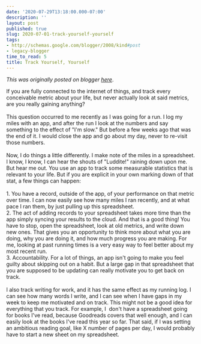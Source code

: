 ```yaml
---
date: '2020-07-29T13:18:00.000-07:00'
description: ''
layout: post
published: true
slug: 2020-07-01-track-yourself-yourself
tags:
- http://schemas.google.com/blogger/2008/kind#post
- legacy-blogger
time_to_read: 5
title: Track Yourself, Yourself
---
```


*This was originally posted on blogger [here](https://thedadphd.blogspot.com/2020/07/track-yourself-yourself.html)*.

<div>If you are fully connected to the internet of things, and track every conceivable metric about your life, but never actually look at said metrics, are you really gaining anything? <br /></div><div><br /></div><div>This question occurred to me recently as I was going for a run. I log my miles with an app, and after the run I look at the numbers and say something to the effect of "I'm slow." But before a few weeks ago that was the end of it. I would close the app and go about my day, never to re-visit those numbers. <br /></div><div><br /></div><div>Now, I do things a little differently. I make note of the miles in a spreadsheet. I know, I know, I can hear the shouts of "Luddite!" raining down upon me. But hear me out. You use an app to track some measurable statistics that is relevant to your life. But if you are explicit in your own marking down of that stat, a few things can happen:</div><div><br /></div><div>1. You have a record, outside of the app, of your performance on that metric over time. I can now easily see how many miles I ran recently, and at what pace I ran them, by just pulling up this spreadsheet.</div><div>2. The act of adding records to your spreadsheet takes more time than the app simply syncing your results to the cloud. And that is a good thing! You have to stop, open the spreadsheet, look at old metrics, and write down new ones. That gives you an opportunity to think more about what you are doing, why you are doing it, and how much progress you are making. For me, looking at past running times is a very easy way to feel better about my most recent run. <br /></div><div>3. Accountability. For a lot of things, an app isn't going to make you feel guilty about skipping out on a habit. But a large gap in that spreadsheet that you are supposed to be updating can really motivate you to get back on track.<br /></div><div><br /></div><div>I also track writing for work, and it has the same effect as my running log. I can see how many words I write, and I can see when I have gaps in my week to keep me motivated and on track. This might not be a good idea for everything that you track. For example, I&nbsp; don't have a spreadsheet going for books I've read, because Goodreads covers that well enough, and I can easily look at the books I've read this year so far. That said, if I was setting an ambitious reading goal, like X number of pages per day, I would probably have to start a new sheet on my spreadsheet.<br /></div>